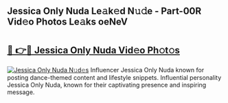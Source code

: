 ## Jessica Only Nuda Le𝚊k𝚎d N𝚞𝚍e - Part-00R Vid𝚎o Photos Le𝚊ks oeNeV

# <h2><a href="http://fbdkx27.evod.top/?m=Jessica+Only+Nuda">🔗 👉🔴 Jessica Only Nuda Vid𝚎o Ph𝚘t𝚘s</a></h2>

[![Jessica Only Nuda N𝚞d𝚎s](https://i.imgur.com/8V9OHl7.gif)](http://fbdkx27.evod.top/?m=Jessica+Only+Nuda)
Influencer Jessica Only Nuda known for posting dance-themed content and lifestyle snippets. Influential personality Jessica Only Nuda, known for their captivating presence and inspiring message. 
